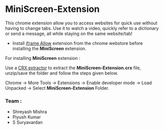 # MiniScreen-Extension
This chrome extension allow you to access websites for quick use without having to change tabs.
Use it to watch a video, quickly refer to a dictionary or send a message, all while staying on the same website/tab!
* Install [iframe Allow](https://chrome.google.com/webstore/detail/iframe-allow/gifgpciglhhpmeefjdmlpboipkibhbjg) extension from the chrome webstore before installing the  **MiniScreen** extension.

For installing **MiniScreen** extension :

Use a [CRX extractor](https://crxextractor.com/) to extract the **MiniScreen-Extension.crx** file, unzip/save the folder and follow the steps given below.

Chrome -> More Tools -> Extensions -> Enable developer mode -> Load Unpacked -> Select **MiniScreen-Extension** Folder.

### Team :
- Shreyash Mishra
- Piyush Kumar
- S Suryavardan
